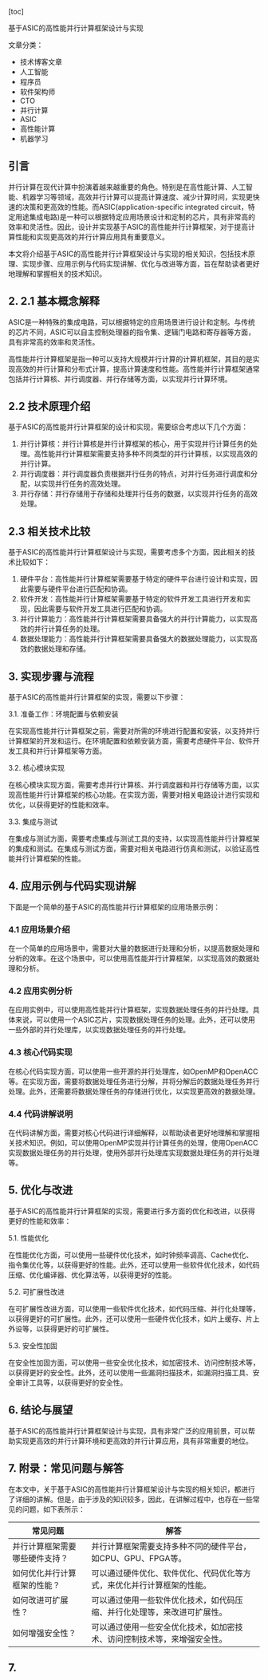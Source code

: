 
[toc]                    
                
                
基于ASIC的高性能并行计算框架设计与实现

文章分类：
- 技术博客文章
- 人工智能
- 程序员
- 软件架构师
- CTO
- 并行计算
- ASIC
- 高性能计算
- 机器学习

## 引言

并行计算在现代计算中扮演着越来越重要的角色。特别是在高性能计算、人工智能、机器学习等领域，高效并行计算可以提高计算速度、减少计算时间，实现更快速的决策和更高效的性能。而ASIC(application-specific integrated circuit，特定用途集成电路)是一种可以根据特定应用场景设计和定制的芯片，具有非常高的效率和灵活性。因此，设计并实现基于ASIC的高性能并行计算框架，对于提高计算性能和实现更高效的并行计算应用具有重要意义。

本文将介绍基于ASIC的高性能并行计算框架设计与实现的相关知识，包括技术原理、实现步骤、应用示例与代码实现讲解、优化与改进等方面，旨在帮助读者更好地理解和掌握相关的技术知识。

## 2. 2.1 基本概念解释

ASIC是一种特殊的集成电路，可以根据特定的应用场景进行设计和定制。与传统的芯片不同，ASIC可以自主控制处理器的指令集、逻辑门电路和寄存器等方面，具有非常高的效率和灵活性。

高性能并行计算框架是指一种可以支持大规模并行计算的计算机框架，其目的是实现高效的并行计算和分布式计算，提高计算速度和性能。高性能并行计算框架通常包括并行计算核、并行调度器、并行存储等方面，以实现并行计算环境。

## 2.2 技术原理介绍

基于ASIC的高性能并行计算框架的设计和实现，需要综合考虑以下几个方面：

1. 并行计算核：并行计算核是并行计算框架的核心，用于实现并行计算任务的处理。高性能并行计算框架需要支持多种不同类型的并行计算核，以实现高效的并行计算。
2. 并行调度器：并行调度器负责根据并行任务的特点，对并行任务进行调度和分配，以实现并行任务的高效处理。
3. 并行存储：并行存储用于存储和处理并行任务的数据，以实现并行任务的高效处理。

## 2.3 相关技术比较

基于ASIC的高性能并行计算框架设计与实现，需要考虑多个方面，因此相关的技术比较如下：

1. 硬件平台：高性能并行计算框架需要基于特定的硬件平台进行设计和实现，因此需要与硬件平台进行匹配和协调。
2. 软件开发：高性能并行计算框架需要基于特定的软件开发工具进行开发和实现，因此需要与软件开发工具进行匹配和协调。
3. 并行计算能力：高性能并行计算框架需要具备强大的并行计算能力，以实现高效的并行计算任务的处理。
4. 数据处理能力：高性能并行计算框架需要具备强大的数据处理能力，以实现高效的数据处理和存储。

## 3. 实现步骤与流程

基于ASIC的高性能并行计算框架的实现，需要以下步骤：

3.1. 准备工作：环境配置与依赖安装

在实现高性能并行计算框架之前，需要对所需的环境进行配置和安装，以支持并行计算框架的开发和运行。在环境配置和依赖安装方面，需要考虑硬件平台、软件开发工具和并行计算框架等方面。

3.2. 核心模块实现

在核心模块实现方面，需要考虑并行计算核、并行调度器和并行存储等方面，以实现高性能并行计算框架的核心功能。在实现方面，需要对相关电路设计进行实现和优化，以获得更好的性能和效率。

3.3. 集成与测试

在集成与测试方面，需要考虑集成与测试工具的支持，以实现高性能并行计算框架的集成和测试。在集成与测试方面，需要对相关电路进行仿真和测试，以验证高性能并行计算框架的性能。

## 4. 应用示例与代码实现讲解

下面是一个简单的基于ASIC的高性能并行计算框架的应用场景示例：

### 4.1 应用场景介绍

在一个简单的应用场景中，需要对大量的数据进行处理和分析，以提高数据处理和分析的效率。在这个场景中，可以使用高性能并行计算框架，以实现高效的数据处理和分析。

### 4.2 应用实例分析

在应用实例中，可以使用高性能并行计算框架，实现数据处理任务的并行处理。具体来说，可以使用一个ASIC芯片，实现数据处理任务的处理。此外，还可以使用一些外部的并行处理库，以实现数据处理任务的并行处理。

### 4.3 核心代码实现

在核心代码实现方面，可以使用一些开源的并行处理库，如OpenMP和OpenACC等。在实现方面，需要将数据处理任务进行分解，并将分解后的数据处理任务并行处理。此外，还需要将数据处理任务的存储进行优化，以实现更高效的数据处理。

### 4.4 代码讲解说明

在代码讲解方面，需要对核心代码进行详细解释，以帮助读者更好地理解和掌握相关技术知识。例如，可以使用OpenMP实现并行计算任务的处理，使用OpenACC实现数据处理任务的并行处理，使用外部并行处理库实现数据处理任务的并行处理等。

## 5. 优化与改进

基于ASIC的高性能并行计算框架的实现，需要进行多方面的优化和改进，以获得更好的性能和效率：

5.1. 性能优化

在性能优化方面，可以使用一些硬件优化技术，如时钟频率调高、Cache优化、指令集优化等，以获得更好的性能。此外，还可以使用一些软件优化技术，如代码压缩、优化编译器、优化算法等，以获得更好的性能。

5.2. 可扩展性改进

在可扩展性改进方面，可以使用一些软件优化技术，如代码压缩、并行化处理等，以获得更好的可扩展性。此外，还可以使用一些硬件优化技术，如片上缓存、片上外设等，以获得更好的可扩展性。

5.3. 安全性加固

在安全性加固方面，可以使用一些安全优化技术，如加密技术、访问控制技术等，以获得更好的安全性。此外，还可以使用一些漏洞扫描技术，如漏洞扫描工具、安全审计工具等，以获得更好的安全性。

## 6. 结论与展望

基于ASIC的高性能并行计算框架设计与实现，具有非常广泛的应用前景，可以帮助实现更高效的并行计算环境和更高效的并行计算应用，具有非常重要的地位。

## 7. 附录：常见问题与解答

在本文中，关于基于ASIC的高性能并行计算框架设计与实现的相关知识，都进行了详细的讲解。但是，由于涉及的知识较多，因此，在讲解过程中，也存在一些常见的问题，如下表所示：

| 常见问题 | 解答 |
| --- | --- |
| 并行计算框架需要哪些硬件支持？ | 并行计算框架需要支持多种不同的硬件平台，如CPU、GPU、FPGA等。 |
| 如何优化并行计算框架的性能？ | 可以通过硬件优化、软件优化、代码优化等方式，来优化并行计算框架的性能。 |
| 如何改进可扩展性？ | 可以通过使用一些软件优化技术，如代码压缩、并行化处理等，来改进可扩展性。 |
| 如何增强安全性？ | 可以通过使用一些安全优化技术，如加密技术、访问控制技术等，来增强安全性。 |




## 7.

